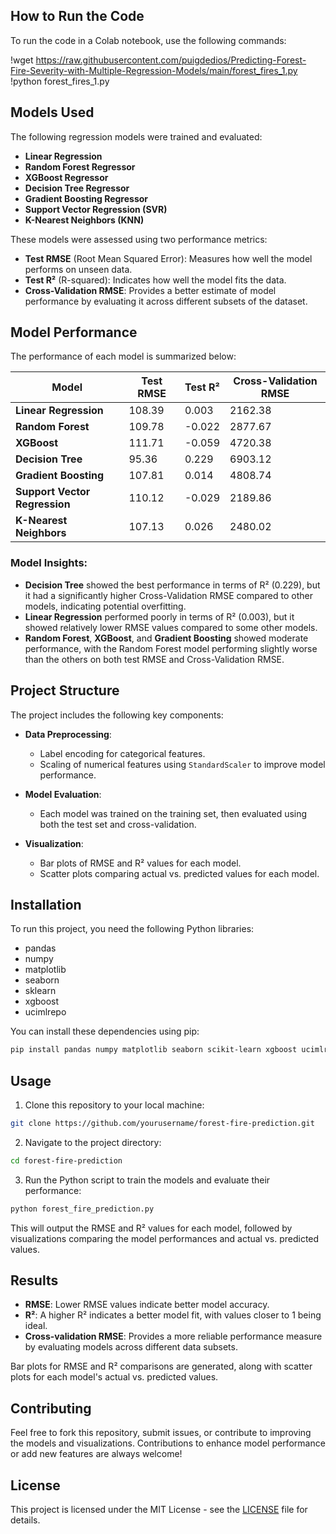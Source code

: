 ## How to Run the Code

To run the code in a Colab notebook, use the following commands:

!wget https://raw.githubusercontent.com/puigdedios/Predicting-Forest-Fire-Severity-with-Multiple-Regression-Models/main/forest_fires_1.py !python forest_fires_1.py



## Models Used

The following regression models were trained and evaluated:
- **Linear Regression**
- **Random Forest Regressor**
- **XGBoost Regressor**
- **Decision Tree Regressor**
- **Gradient Boosting Regressor**
- **Support Vector Regression (SVR)**
- **K-Nearest Neighbors (KNN)**

These models were assessed using two performance metrics:
- **Test RMSE** (Root Mean Squared Error): Measures how well the model performs on unseen data.
- **Test R²** (R-squared): Indicates how well the model fits the data.
- **Cross-Validation RMSE**: Provides a better estimate of model performance by evaluating it across different subsets of the dataset.

## Model Performance

The performance of each model is summarized below:

| Model                 | Test RMSE      | Test R²         | Cross-Validation RMSE |
|-----------------------|----------------|-----------------|-----------------------|
| **Linear Regression**  | 108.39         | 0.003           | 2162.38               |
| **Random Forest**      | 109.78         | -0.022          | 2877.67               |
| **XGBoost**            | 111.71         | -0.059          | 4720.38               |
| **Decision Tree**      | 95.36          | 0.229           | 6903.12               |
| **Gradient Boosting**  | 107.81         | 0.014           | 4808.74               |
| **Support Vector Regression** | 110.12 | -0.029          | 2189.86               |
| **K-Nearest Neighbors**| 107.13         | 0.026           | 2480.02               |

### Model Insights:
- **Decision Tree** showed the best performance in terms of R² (0.229), but it had a significantly higher Cross-Validation RMSE compared to other models, indicating potential overfitting.
- **Linear Regression** performed poorly in terms of R² (0.003), but it showed relatively lower RMSE values compared to some other models.
- **Random Forest**, **XGBoost**, and **Gradient Boosting** showed moderate performance, with the Random Forest model performing slightly worse than the others on both test RMSE and Cross-Validation RMSE.

## Project Structure

The project includes the following key components:

- **Data Preprocessing**: 
  - Label encoding for categorical features.
  - Scaling of numerical features using `StandardScaler` to improve model performance.
  
- **Model Evaluation**: 
  - Each model was trained on the training set, then evaluated using both the test set and cross-validation.
  
- **Visualization**: 
  - Bar plots of RMSE and R² values for each model.
  - Scatter plots comparing actual vs. predicted values for each model.

## Installation

To run this project, you need the following Python libraries:

- pandas
- numpy
- matplotlib
- seaborn
- sklearn
- xgboost
- ucimlrepo

You can install these dependencies using pip:

```bash
pip install pandas numpy matplotlib seaborn scikit-learn xgboost ucimlrepo
```

## Usage

1. Clone this repository to your local machine:

```bash
git clone https://github.com/yourusername/forest-fire-prediction.git
```

2. Navigate to the project directory:

```bash
cd forest-fire-prediction
```

3. Run the Python script to train the models and evaluate their performance:

```bash
python forest_fire_prediction.py
```

This will output the RMSE and R² values for each model, followed by visualizations comparing the model performances and actual vs. predicted values.

## Results

- **RMSE**: Lower RMSE values indicate better model accuracy.
- **R²**: A higher R² indicates a better model fit, with values closer to 1 being ideal.
- **Cross-validation RMSE**: Provides a more reliable performance measure by evaluating models across different data subsets.

Bar plots for RMSE and R² comparisons are generated, along with scatter plots for each model's actual vs. predicted values.

## Contributing

Feel free to fork this repository, submit issues, or contribute to improving the models and visualizations. Contributions to enhance model performance or add new features are always welcome!

## License

This project is licensed under the MIT License - see the [LICENSE](LICENSE) file for details.